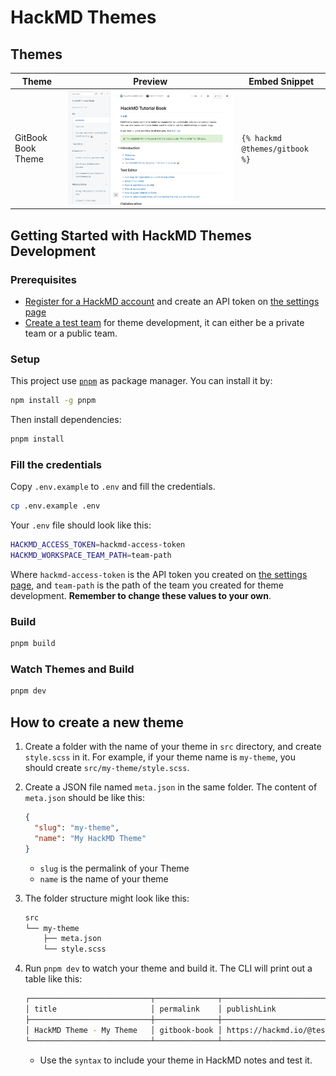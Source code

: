 # HackMD Themes

## Themes

<!-- THEME_START -->

| Theme              | Preview                             | Embed Snippet                  |
| ------------------ | ----------------------------------- | ------------------------------ |
| GitBook Book Theme | ![gitbook](docs/images/gitbook.png) | `{% hackmd @themes/gitbook %}` |

<!-- THEME_END -->

## Getting Started with HackMD Themes Development

### Prerequisites

- [Register for a HackMD account](https://hackmd.io) and create an API token on [the settings page](https://hackmd.io/settings#api)
- [Create a test team](https://hackmd.io/c/tutorials/%2F%40docs%2Fwhat-is-team) for theme development, it can either be a private team or a public team.

### Setup

This project use [`pnpm`](https://pnpm.io/) as package manager. You can install it by:

```bash
npm install -g pnpm
```

Then install dependencies:

```bash
pnpm install
```

### Fill the credentials

Copy `.env.example` to `.env` and fill the credentials.

```bash
cp .env.example .env
```

Your `.env` file should look like this:

```bash
HACKMD_ACCESS_TOKEN=hackmd-access-token
HACKMD_WORKSPACE_TEAM_PATH=team-path
```

Where `hackmd-access-token` is the API token you created on [the settings page](https://hackmd.io/settings#api), and `team-path` is the path of the team you created for theme development. **Remember to change these values to your own**.

### Build

```bash
pnpm build
```

### Watch Themes and Build

```bash
pnpm dev
```

## How to create a new theme

1. Create a folder with the name of your theme in `src` directory, and create `style.scss` in it. For example, if your theme name is `my-theme`, you should create `src/my-theme/style.scss`.
2. Create a JSON file named `meta.json` in the same folder. The content of `meta.json` should be like this:

   ```json
   {
     "slug": "my-theme",
     "name": "My HackMD Theme"
   }
   ```

   - `slug` is the permalink of your Theme
   - `name` is the name of your theme

3. The folder structure might look like this:

   ```bash
   src
   └── my-theme
       ├── meta.json
       └── style.scss
   ```

4. Run `pnpm dev` to watch your theme and build it. The CLI will print out a table like this:

   ```bash
   ┌───────────────────────────┬──────────────┬───────────────────────────────────────────────┬───────────────────────────────────────┐
   │ title                     │ permalink    │ publishLink                                   │ syntax                                │
   ├───────────────────────────┼──────────────┼───────────────────────────────────────────────┼───────────────────────────────────────┤
   │ HackMD Theme - My Theme   │ gitbook-book │ https://hackmd.io/@test-team-dev/my-theme     │ {% hackmd @test-team-dev/my-theme %}  │
   └───────────────────────────┴──────────────┴───────────────────────────────────────────────┴───────────────────────────────────────┘
   ```

   - Use the `syntax` to include your theme in HackMD notes and test it.
